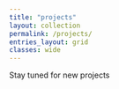 ```yaml
---
title: "projects"
layout: collection
permalink: /projects/
entries_layout: grid
classes: wide
---
```


Stay tuned for new projects
